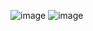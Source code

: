 ![image](https://github.com/Nataraj2001/AI_ChatBot/assets/106070514/9edae320-9ef1-40b4-9195-348bd8ced4d7)
![image](https://github.com/Nataraj2001/AI_ChatBot/assets/106070514/0bc3a8bd-e9ae-4853-b1b1-5b00977655e2)
